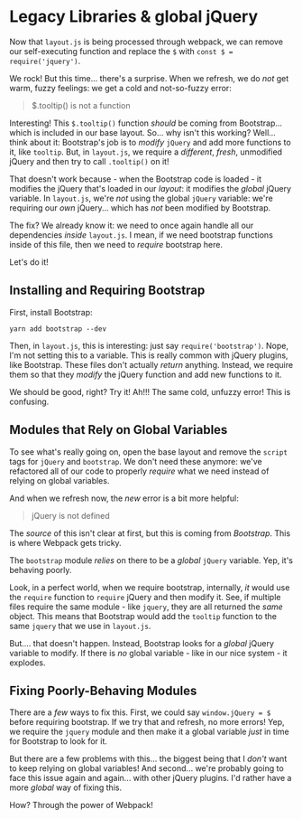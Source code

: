 # Legacy Libraries & global jQuery

Now that `layout.js` is being processed through webpack, we can remove our
self-executing function and replace the `$` with `const $ = require('jquery')`.

We rock! But this time... there's a surprise. When we refresh, we do *not* get warm,
fuzzy feelings: we get a cold and not-so-fuzzy error:

> $.tooltip() is not a function

Interesting! This `$.tooltip()` function *should* be coming from Bootstrap... which
is included in our base layout. So... why isn't this working? Well... think about
it: Bootstrap's job is to *modify* `jQuery` and add more functions to it, like
`tooltip`. But, in `layout.js`, we require a *different*, *fresh*, unmodified jQuery
and then try to call `.tooltip()` on it!

That doesn't work because - when the Bootstrap code is loaded - it modifies the
jQuery that's loaded in our *layout*: it modifies the *global* jQuery variable.
In `layout.js`, we're *not* using the global `jQuery` variable: we're requiring
our *own* jQuery... which has *not* been modified by Bootstrap.

The fix? We already know it: we need to once again handle all our dependencies
*inside* `layout.js`. I mean, if we need bootstrap functions inside of this file,
then we need to *require* bootstrap here.

Let's do it!

## Installing and Requiring Bootstrap

First, install Bootstrap:

```terminal
yarn add bootstrap --dev
```

Then, in `layout.js`, this is interesting: just say `require('bootstrap')`. Nope,
I'm not setting this to a variable. This is really common with jQuery plugins, like
Bootstrap. These files don't actually *return* anything. Instead, we require them
so that they *modify* the jQuery function and add new functions to it.

We should be good, right? Try it! Ah!!! The same cold, unfuzzy error! This is confusing.

## Modules that Rely on Global Variables

To see what's really going on, open the base layout and remove the `script` tags
for `jQuery` and `bootstrap`. We don't need these anymore: we've refactored all
of our code to properly *require* what we need instead of relying on global variables.

And when we refresh now, the *new* error is a bit more helpful:

> jQuery is not defined

The *source* of this isn't clear at first, but this is coming from *Bootstrap*.
This is where Webpack gets tricky.

The `bootstrap` module *relies* on there to be a *global* `jQuery` variable. Yep,
it's behaving poorly.

Look, in a perfect world, when we require bootstrap, internally, *it* would use
the `require` function to `require` jQuery and then modify it. See, if multiple
files require the same module - like `jquery`, they are all returned the *same*
object. This means that Bootstrap would add the `tooltip` function to the same
`jquery` that we use in `layout.js`.

But.... that doesn't happen. Instead, Bootstrap looks for a *global* jQuery variable
to modify. If there is *no* global variable - like in our nice system - it explodes.

## Fixing Poorly-Behaving Modules

There are a *few* ways to fix this. First, we could say `window.jQuery = $` before
requiring bootstrap. If we try that and refresh, no more errors! Yep, we require
the `jquery` module and then make it a global variable *just* in time for Bootstrap
to look for it.

But there are a few problems with this... the biggest being that I *don't* want to
keep relying on global variables! And second... we're probably going to face this
issue again and again... with other jQuery plugins. I'd rather have a more *global*
way of fixing this.

How? Through the power of Webpack!
